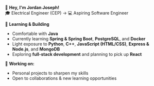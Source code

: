 👋 **Hey, I'm Jordan Joseph!**  
🎓 Electrical Engineer (CEP) → 💻 Aspiring Software Engineer  

🔹 **Learning & Building**  
- Comfortable with **Java**  
- Currently learning **Spring & Spring Boot**, **PostgreSQL**, and **Docker**
- Light exposure to **Python**, **C++**, **JavaScript (HTML/CSS)**, **Express & Node.js**, and **MongoDB**
- Exploring **full-stack development** and planning to pick up **React**  

🚀 **Working on:**  
- Personal projects to sharpen my skills  
- Open to collaborations & new learning opportunities  

<!--    📌 **Find me here:**  
    - Twitch: [TheGentleLord](https://www.twitch.tv/TheGentleLord)  
    - Discord: **Lord Gentle**  -->
